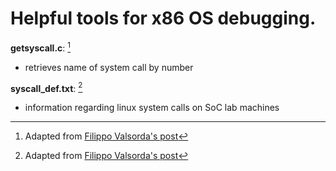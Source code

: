 # Helpful tools for x86 OS debugging.

__getsyscall.c__: [^1]
  - retrieves name of system call by number
  
__syscall_def.txt__: [^1]
  - information regarding linux system calls on SoC lab machines
  
  
[^1]: Adapted from [Filippo Valsorda's post](https://filippo.io/linux-syscall-table/)
